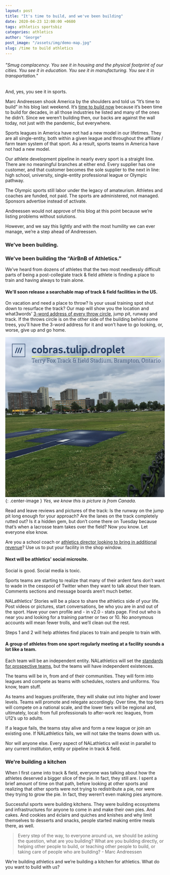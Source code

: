 ```yaml
---
layout: post
title: "It's time to build, and we've been building"
date: 2020-04-23 12:00:00 +0600
tags: athletics sportsbiz
categories: athletics
author: "George"
post_image: "/assets/img/demo-map.jpg"
slug: /time to build athletics
---
```

<h6>"Smug complacency. You see it in housing and the physical footprint of our cities. You see it in education. You see it in manufacturing. You see it in transportation."</h6>

And, yes, you see it in sports. 

Marc Andreessen shook America by the shoulders and told us “It’s time to build” in his blog last weekend. It’s <a href="https://a16z.com/2020/04/18/its-time-to-build/">time to build now</a> because it’s been time to build for decades, in all those industries he listed and many of the ones he didn’t. Since we weren’t building then, our backs are against the wall today, not just with the pandemic, but everywhere.

Sports leagues in America have not had a new model in our lifetimes. They are all single-entity, both within a given league and throughout the affiliate / farm team system of that sport. As a result, sports teams in America have not had a new model. 

Our athlete development pipeline in nearly every sport is a straight line. There are no meaningful branches at either end. Every supplier has one customer, and that customer becomes the sole supplier to the next in line: high school, university, single-entity professional league or Olympic pathway.

The Olympic sports still labor under the legacy of amateurism. Athletes and coaches are funded, not paid. The sports are administered, not managed. Sponsors advertise instead of activate.

Andreessen would not approve of this blog at this point because we’re listing problems without solutions. 

However, and we say this lightly and with the most humility we can ever manage, we’re a step ahead of Andreessen.

### We’ve been building.

### We’ve been building the “AirBnB of Athletics.” 

We’ve heard from dozens of athletes that the two most needlessly difficult parts of being a post-collegiate track & field athlete is finding a place to train and having always to train alone.  

#### We'll soon release a searchable map of track & field facilities in the US. 

On vacation and need a place to throw? Is your usual training spot shut down to resurface the track? Our map will show you the location and what3words’ <a href="https://what3words.com/">3-word address of every throw circle</a>, jump pit, runway and track. If the throws circle is on the other side of the building behind some trees, you’ll have the 3-word address for it and won’t have to go looking, or, worse, give up and go home.


![](/assets/img/terry-fox-stadium-brampton-ontario-3-word-address.jpg){: .center-image }
*Yes, we know this is picture is from Canada.*

Read and leave reviews and pictures of the track: Is the runway on the jump pit long enough for your approach? Are the lanes on the track completely rutted out? Is it a hidden gem, but don’t come there on Tuesday because that’s when a lacrosse team takes over the field? Now you know. Let everyone else know.

Are you a school coach or <a href="https://nalathletics.com/blog/2020/03/18/nalathletics-whats-in-it-for-me-coaches">athletics director looking to bring in additional revenue</a>? Use us to put your facility in the shop window.

#### Next will be athletics' social microsite. 

Social is good. Social media is toxic. 

Sports teams are starting to realize that many of their ardent fans don’t want to wade in the cesspool of Twitter when they want to talk about their team. Comments sections and message boards aren’t much better.

NALathletics’ Stories will be a place to share the athletics side of your life. Post videos or pictures, start conversations, be who you are in and out of the sport. Have your own profile and - in v2.0 - stats page. Find out who is near you and looking for a training partner or two or 10. No anonymous accounts will mean fewer trolls, and we’ll clean out the rest.

Steps 1 and 2 will help athletes find places to train and people to train with. 

#### A group of athletes from one sport regularly meeting at a facility sounds a lot like a team.

Each team will be an independent entity. NALathletics will set the <a href="https://nalathletics.com/blog/2020/04/20/what-will-nalathletics-teams-look-like">standards for prospective teams</a>, but the teams will have independent existences.

The teams will be in, from and of their communities. They will form into leagues and compete as teams with schedules, rosters and uniforms. You know, team stuff. 

As teams and leagues proliferate, they will shake out into higher and lower levels. Teams will promote and relegate accordingly. Over time, the top tiers will compete on a national scale, and the lower tiers will be regional and, ultimately, local: from full professionals to after-work rec leagues, from U12’s up to adults. 

If a league fails, the teams stay alive and form a new league or join an existing one. If NALathletics fails, we will not take the teams down with us.

Nor will anyone else. Every aspect of NALathletics will exist in parallel to any current institution, entity or pipeline in track & field.

### We're building a kitchen

When I first came into track & field, everyone was talking about how the athletes deserved a bigger slice of the pie. In fact, they still are. I spent a brief amount of time on that path, before looking at other sports and realizing that other sports were not trying to redistribute a pie, nor were they trying to grow the pie. In fact, they weren’t even making pies anymore.

Successful sports were building kitchens. They were building ecosystems and infrastructures for anyone to come in and make their own pies. And cakes. And cookies and éclairs and quiches and knishes and why limit themselves to desserts and snacks, people started making entire meals there, as well. 

<blockquote class="blockquote-single-quote"><p>Every step of the way, to everyone around us, we should be asking the question, what are you building? What are you building directly, or helping other people to build, or teaching other people to build, or taking care of people who are building? - Marc Andreessen</p></blockquote>

We’re building athletics and we’re building a kitchen for athletics. What do you want to build with us?
